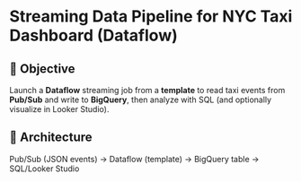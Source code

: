 # Streaming Data Pipeline for NYC Taxi Dashboard (Dataflow)

## 🎯 Objective
Launch a **Dataflow** streaming job from a **template** to read taxi events from **Pub/Sub** and write to **BigQuery**, then analyze with SQL (and optionally visualize in Looker Studio).

## 🧱 Architecture
Pub/Sub (JSON events) → Dataflow (template) → BigQuery table → SQL/Looker Studio
